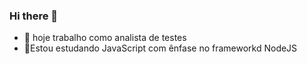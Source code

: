 ### Hi there 👋

- 🔭 hoje trabalho como analista de testes
- 🌱Estou estudando JavaScript com ênfase no frameworkd NodeJS


